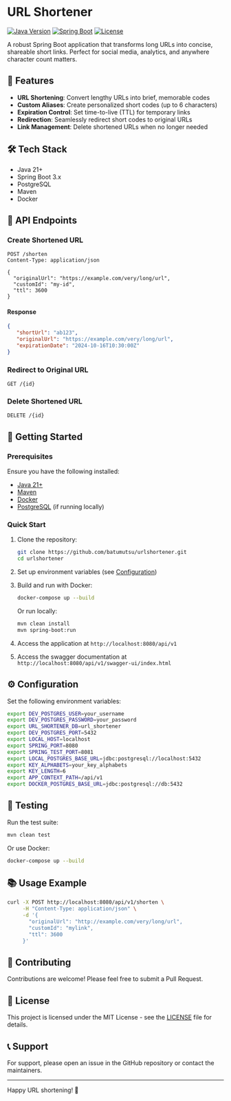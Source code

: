 # URL Shortener

[![Java Version](https://img.shields.io/badge/Java-21%2B-blue.svg)](https://www.oracle.com/java/technologies/javase-jdk21-downloads.html)
[![Spring Boot](https://img.shields.io/badge/Spring%20Boot-3.x-brightgreen.svg)](https://spring.io/projects/spring-boot)
[![License](https://img.shields.io/badge/License-MIT-yellow.svg)](https://opensource.org/licenses/MIT)

A robust Spring Boot application that transforms long URLs into concise, shareable short links. Perfect for social media, analytics, and anywhere character count matters.

## 🚀 Features

- **URL Shortening**: Convert lengthy URLs into brief, memorable codes
- **Custom Aliases**: Create personalized short codes (up to 6 characters)
- **Expiration Control**: Set time-to-live (TTL) for temporary links
- **Redirection**: Seamlessly redirect short codes to original URLs
- **Link Management**: Delete shortened URLs when no longer needed

## 🛠️ Tech Stack

- Java 21+
- Spring Boot 3.x
- PostgreSQL
- Maven
- Docker

## 🔗 API Endpoints

### Create Shortened URL

```http
POST /shorten
Content-Type: application/json

{
  "originalUrl": "https://example.com/very/long/url",
  "customId": "my-id",
  "ttl": 3600
}
```

#### Response

```json
{
   "shortUrl": "ab123",
   "originalUrl": "https://example.com/very/long/url",
   "expirationDate": "2024-10-16T10:30:00Z"
}
```

### Redirect to Original URL

```http
GET /{id}
```

### Delete Shortened URL

```http
DELETE /{id}
```

## 🚀 Getting Started

### Prerequisites

Ensure you have the following installed:
- [Java 21+](https://www.oracle.com/java/technologies/javase-jdk21-downloads.html)
- [Maven](https://maven.apache.org/download.cgi)
- [Docker](https://www.docker.com/get-started)
- [PostgreSQL](https://www.postgresql.org/download/) (if running locally)

### Quick Start

1. Clone the repository:
   ```bash
   git clone https://github.com/batumutsu/urlshortener.git
   cd urlshortener
   ```

2. Set up environment variables (see [Configuration](#-configuration))

3. Build and run with Docker:
   ```bash
   docker-compose up --build
   ```

   Or run locally:
   ```bash
   mvn clean install
   mvn spring-boot:run
   ```

4. Access the application at `http://localhost:8080/api/v1`
5. Access the swagger documentation at `http://localhost:8080/api/v1/swagger-ui/index.html`

## ⚙️ Configuration

Set the following environment variables:

```bash
export DEV_POSTGRES_USER=your_username
export DEV_POSTGRES_PASSWORD=your_password
export URL_SHORTENER_DB=url_shortener
export DEV_POSTGRES_PORT=5432
export LOCAL_HOST=localhost
export SPRING_PORT=8080
export SPRING_TEST_PORT=8081
export LOCAL_POSTGRES_BASE_URL=jdbc:postgresql://localhost:5432
export KEY_ALPHABETS=your_key_alphabets
export KEY_LENGTH=6
export APP_CONTEXT_PATH=/api/v1
export DOCKER_POSTGRES_BASE_URL=jdbc:postgresql://db:5432
```

## 🧪 Testing

Run the test suite:

```bash
mvn clean test
```

Or use Docker:

```bash
docker-compose up --build
```

## 📚 Usage Example

```bash
curl -X POST http://localhost:8080/api/v1/shorten \
     -H "Content-Type: application/json" \
     -d '{
       "originalUrl": "http://example.com/very/long/url",
       "customId": "mylink",
       "ttl": 3600
     }'
```

## 🤝 Contributing

Contributions are welcome! Please feel free to submit a Pull Request.

## 📄 License

This project is licensed under the MIT License - see the [LICENSE](LICENSE) file for details.

## 📞 Support

For support, please open an issue in the GitHub repository or contact the maintainers.

---

Happy URL shortening! 🎉